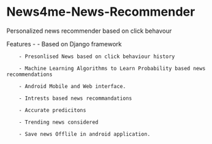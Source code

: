 # News4me-News-Recommender
Personalized news recommender based on click behavour

Features -
        - Based on Django framework
        
        - Presonlised News based on click behaviour history
        
        - Machine Learning Algorithms to Learn Probability based news recommendations
        
        - Android Mobile and Web interface.
        
        - Intrests based news recommandations
        
        - Accurate predicitons 
        
        - Trending news considered 
        
        - Save news Offlile in android application.
        
        
        
        

